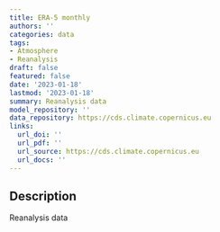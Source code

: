 ```yaml
---
title: ERA-5 monthly
authors: ''
categories: data
tags:
- Atmosphere
- Reanalysis
draft: false
featured: false
date: '2023-01-18'
lastmod: '2023-01-18'
summary: Reanalysis data
model_repository: ''
data_repository: https://cds.climate.copernicus.eu
links:
  url_doi: ''
  url_pdf: ''
  url_source: https://cds.climate.copernicus.eu
  url_docs: ''
---
```


## Description

Reanalysis data

